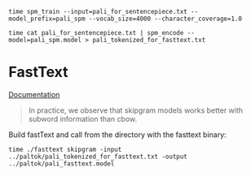 `time spm_train --input=pali_for_sentencepiece.txt --model_prefix=pali_spm --vocab_size=4000 --character_coverage=1.0`


`time cat pali_for_sentencepiece.txt | spm_encode --model=pali_spm.model > pali_tokenized_for_fasttext.txt`

# FastText

[Documentation](https://fasttext.cc/docs/en/unsupervised-tutorial.html)

> In practice, we observe that skipgram models works better with subword information than cbow. 

Build fastText and call from the directory with the fasttext binary:

`time ./fasttext skipgram -input ../paltok/pali_tokenized_for_fasttext.txt -output ../paltok/pali_fasttext.model`
